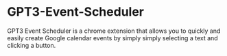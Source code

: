 # GPT3-Event-Scheduler
GPT3 Event Scheduler is a chrome extension that allows you to quickly and easily create Google calendar events by simply simply selecting a text and clicking a button.
